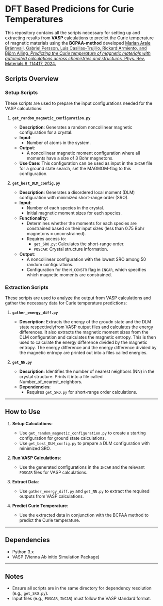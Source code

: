 # DFT Based Predicions for Curie Temperatures

This repository contains all the scripts necessary for setting up and extracting results from **VASP** calculations to predict the Curie temperature of magnetic materials using the **BCPAA-method** developed [Marian Arale Brännvall, Gabriel Persson, Luis Casillas-Trujillo, Rickard Armiento, and Björn Alling, *Predicting the Curie temperature of magnetic materials with automated calculations across chemistries and structures*, Phys. Rev. Materials 8, 114417, 2024.](https://journals.aps.org/prmaterials/abstract/10.1103/PhysRevMaterials.8.114417)

## Scripts Overview

### **Setup Scripts**
These scripts are used to prepare the input configurations needed for the VASP calculations:

1. **`get_random_magnetic_configuration.py`**  
   - **Description**: Generates a random noncollinear magnetic configuration for a crystal.  
   - **Input**:  
     - Number of atoms in the system.  
   - **Output**:  
     - A noncollinear magnetic moment configuration where all moments have a size of 3 Bohr magnetons.  
   - **Use Case**: This configuration can be used as input in the `INCAR` file for a ground state search, set the MAGMOM-flag to this configuration.

2. **`get_best_DLM_config.py`**  
   - **Description**: Generates a disordered local moment (DLM) configuration with minimized short-range order (SRO).  
   - **Input**:  
     - Number of each species in the crystal.  
     - Initial magnetic moment sizes for each species.  
   - **Functionality**:  
     - Determines whether the moments for each species are constrained based on their input sizes (less than 0.75 Bohr magnetons = unconstrained).  
     - Requires access to:  
       - `get_SRO.py`: Calculates the short-range order.  
       - `POSCAR`: Crystal structure information.  
   - **Output**:  
     - A noncollinear configuration with the lowest SRO among 50 random configurations.  
     - Configuration for the `M_CONSTR` flag in `INCAR`, which specifies which magnetic moments are constrained.  

### **Extraction Scripts**
These scripts are used to analyze the output from VASP calculations and gather the necessary data for Curie temperature predictions:

1. **`gather_energy_diff.py`**  
   - **Description**: Extracts the energy of the groudn state and the DLM state respectivelyfrom VASP output files and calculates the energy differences. It also extracts the magnetic moment sizes from the DLM configuration and calculates the magnetic entropy. This is then used to calculate the energy difference divided by the magnetic entropy. The energy difference and the energy difference divided by the magnetic entropy are printed out into a files called energies.

2. **`get_NN.py`**  
   - **Description**: Identifies the number of nearest neighbors (NN) in the crystal structure. Prints it into a file called Number_of_nearest_neighbors.
   - **Dependencies**:  
     - Requires `get_SRO.py` for short-range order calculations.

---

## How to Use

1. **Setup Calculations**:
   - Use `get_random_magnetic_configuration.py` to create a starting configuration for ground state calculations.
   - Use `get_best_DLM_config.py` to prepare a DLM configuration with minimized SRO.

2. **Run VASP Calculations**:
   - Use the generated configurations in the `INCAR` and the relevant `POSCAR` files for VASP calculations.

3. **Extract Data**:
   - Use `gather_energy_diff.py` and `get_NN.py` to extract the required outputs from VASP calculations.

4. **Predict Curie Temperature**:
   - Use the extracted data in conjunction with the BCPAA method to predict the Curie temperature.

---

## Dependencies

- Python 3.x
- VASP (Vienna Ab initio Simulation Package)

---

## Notes

- Ensure all scripts are in the same directory for dependency resolution (e.g., `get_SRO.py`).
- Input files (e.g., `POSCAR`, `INCAR`) must follow the VASP standard format.
